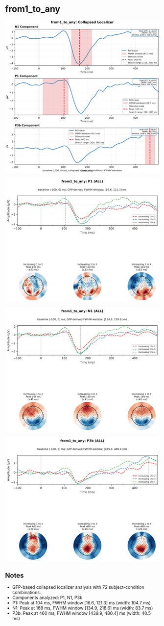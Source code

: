 # from1_to_any

![figure](docs/assets/plots/from1_to_any/from1_to_any-collapsed_localizer.png)

![figure](docs/assets/plots/from1_to_any/from1_to_any-P1.png)

![figure](docs/assets/plots/from1_to_any/from1_to_any-N1.png)

![figure](docs/assets/plots/from1_to_any/from1_to_any-P3b.png)


## Notes

- GFP-based collapsed localizer analysis with 72 subject-condition combinations.
- Components analyzed: P1, N1, P3b
- P1: Peak at 104 ms, FWHM window [16.6, 121.3] ms (width: 104.7 ms)
- N1: Peak at 168 ms, FWHM window [134.9, 218.6] ms (width: 83.7 ms)
- P3b: Peak at 460 ms, FWHM window [439.9, 480.4] ms (width: 40.5 ms)
